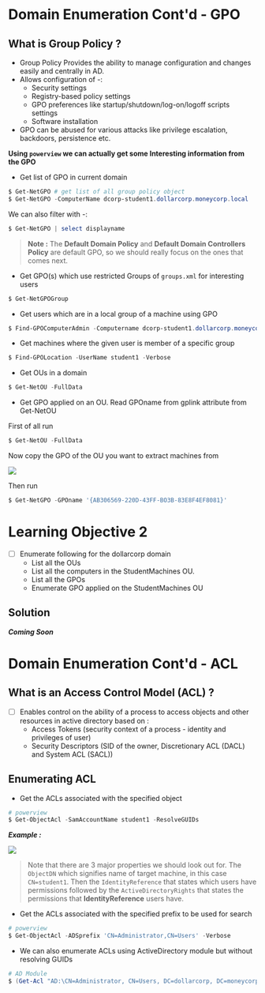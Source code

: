 # **Domain Enumeration Cont'd - GPO**

## **What is Group Policy ?**

- Group Policy Provides the ability to manage configuration and changes easily and centrally in AD.
- Allows configuration of -:
	- Security settings
	- Registry-based policy settings
	- GPO preferences like startup/shutdown/log-on/logoff scripts settings
	- Software installation
- GPO can be abused for various attacks like privilege escalation, backdoors, persistence etc.

**Using `powerview` we can actually get some Interesting information from the GPO**

- Get list of GPO in current domain

```powershell
$ Get-NetGPO # get list of all group policy object
$ Get-NetGPO -ComputerName dcorp-student1.dollarcorp.moneycorp.local
```

We can also filter with -:

```powershell
$ Get-NetGPO | select displayname
```

> **Note :** The **Default Domain Policy** and **Default Domain Controllers Policy** are default GPO, so we should really focus on the ones that comes next.


- Get GPO(s) which use restricted Groups of `groups.xml` for interesting users

```powershell
$ Get-NetGPOGroup
```

- Get users which are in a local group of a machine using GPO

```powershell
$ Find-GPOComputerAdmin -Computername dcorp-student1.dollarcorp.moneycorp.local
```

- Get machines where the given user is member of a specific group

```powershell
$ Find-GPOLocation -UserName student1 -Verbose
```

- Get OUs in a domain

```powershell
$ Get-NetOU -FullData
```

- Get GPO applied on an OU. Read GPOname from gplink attribute from Get-NetOU

First of all run 

```powershell
$ Get-NetOU -FullData
```

Now copy the GPO of the OU you want to extract machines from

![](https://i.imgur.com/DGySe2D.png)

Then run

```powershell
$ Get-NetGPO -GPOname '{AB306569-220D-43FF-BO3B-83E8F4EF8081}'
```


# **Learning Objective 2**

- [ ] Enumerate following for the dollarcorp domain
	- List all the OUs
	- List all the computers in the StudentMachines OU.
	- List all the GPOs
	- Enumerate GPO applied on the StudentMachines OU


## **Solution**


**_Coming Soon_**




# **Domain Enumeration Cont'd - ACL**


##  **What is an Access Control Model (ACL) ?**


- [ ] Enables control on the ability of a process to access objects and other resources in active directory based on :
	- Access Tokens (security context of a process - identity and privileges of user)
	- Security Descriptors (SID of the owner, Discretionary ACL (DACL) and System ACL (SACL))


## **Enumerating ACL**

- Get the ACLs associated with the specified object 

```powershell
# powerview
$ Get-ObjectAcl -SamAccountName student1 -ResolveGUIDs
```


**_Example :_**


![](https://i.imgur.com/sNgi5yP.png)

> Note that there are 3 major properties we should look out for. The `ObjectDN` which signifies name of target machine, in this case `CN=student1`. Then the `IdentityReference` that states which users have permissions followed by the `ActiveDirectoryRights` that states the permissions that **IdentityReference** users have.


- Get the ACLs associated with the specified prefix to be used for search

```powershell
# powerview
$ Get-ObjectAcl -ADSprefix 'CN=Administrator,CN=Users' -Verbose
```

- We can also enumerate ACLs using ActiveDirectory module but without resolving GUIDs

```powershell
# AD Module
$ (Get-Acl "AD:\CN=Administrator, CN=Users, DC=dollarcorp, DC=moneycorp,DC=local").Access
```

